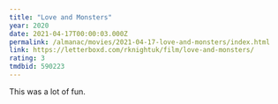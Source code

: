 ```yaml
---
title: "Love and Monsters"
year: 2020
date: 2021-04-17T00:00:03.000Z
permalink: /almanac/movies/2021-04-17-love-and-monsters/index.html
link: https://letterboxd.com/rknightuk/film/love-and-monsters/
rating: 3
tmdbid: 590223
---
```


This was a lot of fun.
